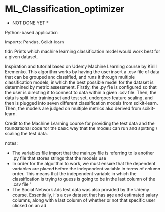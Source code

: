 # ML_Classification_optimizer

* NOT DONE YET *

Python-based application

Imports: Pandas, Scikit-learn

tldr: Prints which machine learning classification model would work best for a given dataset. 

Inspiration and tutorial based on Udemy Machine Learning course by Kirill Eremenko. This algorithm works by having the user insert a .csv file of data that can be grouped and classified, and runs it through multiple classification models, in which the best possible model for the dataset is determined by metric assessment. Firstly, the .py file is configured so that the user is directing it to connect to data within a given .csv file. Then, the data is split into training set and test set, undergoes feature scaling, and then is plugged into seven different classification models from scikit-learn. Then, the models are judged on multiple metrics also derived from scikit-learn. 

Credit to the Machine Learning course for providing the test data and the foundational code for the basic way that the models can run and splitting / scaling the test data. 

notes: 
- The variables file import that the main.py file is referring to is another .py file that stores strings that the models use 
- In order for the algorithm to work, we must ensure that the dependent variables are placed before the independent variable in terms of column order. This means that the independent variable in which the classification is trying to guess is going to be in the last column of the .csv file '
- The Social Network Ads test data was also provided by the Udemy course. Essentially, it's a csv dataset that has age and estimated salary columns, along with a last column of whether or not that specific user clicked on an ad
